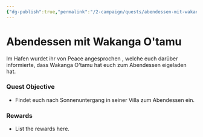 ```yaml
---
{"dg-publish":true,"permalink":"/2-campaign/quests/abendessen-mit-wakanga-o-tamu/","tags":["quest"]}
---
```



# Abendessen mit Wakanga O'tamu

Im Hafen wurdet ihr von Peace angesprochen , welche euch darüber informierte, dass Wakanga O'tamu hat euch zum Abendessen eigeladen hat.

### Quest Objective

- Findet euch nach Sonnenuntergang in seiner Villa zum Abendessen ein.

### Rewards

- List the rewards here.
